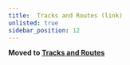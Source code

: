 ```yaml
---
title:  Tracks and Routes (link)
unlisted: true
sidebar_position: 12
---
```



**Moved to [Tracks and Routes](./tracks-and-routes/index.md)**
